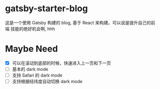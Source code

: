 # gatsby-starter-blog

这是一个使用 Gatsby 构建的 blog, 基于 React 来构建。可以说是提升自己的前端
技能的绝好机会啊, hhh

# Maybe Need

- [x] 可以在滚动到底部的时候，快速进入上一页和下一页
- [ ] 基本的 dark mode
- [ ] 支持 Safari 的 dark mode
- [ ] 支持根据经纬度自动切换 dark mode
